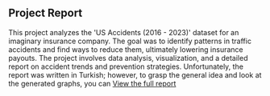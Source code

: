 ## Project Report

This project analyzes the 'US Accidents (2016 - 2023)' dataset for an imaginary insurance company. The goal was to identify patterns in traffic accidents and find ways to reduce them, ultimately lowering insurance payouts. The project involves data analysis, visualization, and a detailed report on accident trends and prevention strategies. Unfortunately, the report was written in Turkish; however, to grasp the general idea and look at the generated graphs, you can [View the full report](./report.html)
